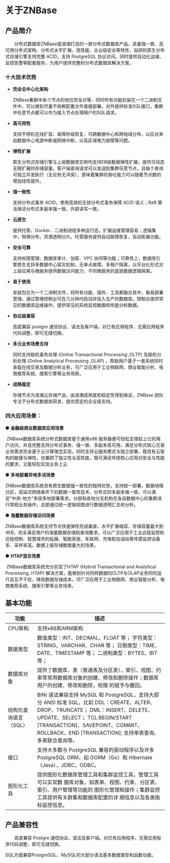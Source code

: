 # 关于ZNBase



## **产品简介**

　　分布式数据库ZNBase是浪潮打造的一款分布式数据库产品，具备强一致、高可用分布式架构、分布式水平扩展、高性能、企业级安全等特性，自研的原生分布式存储引擎支持完整 ACID，支持 PostgreSQL 协议访问。同时提供自动化运维、监控告警等配套服务，为用户提供完整的分布式数据库解决方案。

### **十大技术优势**

- **完全去中心化架构**

  ZNBase集群中各个节点的地位完全对等，同时所有功能封装在一个二进制文件中，可以做到尽量不依赖配置文件直接部署。对外提供标准SQL接口，集群中任意节点都可以作为接入节点处理用户的SQL请求。

- **高可用性**

  支持不停机在线扩容、故障秒级恢复，可跨数据中心和跨地域分布，以应对来自数据中心电源中断或网络中断，以及区域电力故障等问题。

- **弹性扩展**

  原生分布式存储引擎与上层数据库实例均支持EB级数据弹性扩展，提供可动态无限扩展的存储容量。客户端查询请求可以发送到集群任意节点，且每个查询可独立并发执行（无论有无冲突），意味着集群的吞吐能力可以随着节点数的增加线性提升。

- **强一致性**

  支持分布式事务 ACID，使用高效的无锁分布式事务保障 ACID 语义；Raft 算法保证分布式多副本强一致、外部读写一致。

- **云原生**

  提供托管、Docker、二进制进程多种运行态，扩展运维管理容易；逻辑集中，物理分布，资源透明分片。托管服务提供自动故障恢复，自动拓展功能。

- **安全可靠**

  支持权限管理、数据库审计、加密、VPC 协同等功能；可靠性上，数据库引擎原生支持多数据中心容灾机制，无单点故障。多租户隔离，以平台化形式对上层应用与微服务提供数据访问能力，不同微服务的底层数据逻辑隔离。

- **易于使用**

  安装包仅为一个二进制文件，将所有功能、插件、工具都融合其中，极易部署管理。通过管理控制台可在几分钟内启动并投入生产的数据库。控制台提供常见的数据库运维操作，提供常见的系统监控数据和性能分析数据。

- **协议级兼容**

  高度兼容 postgre 通信协议、语法及客户端。对已有应用程序，无需应用程序代码调整，即可无缝切换。

- **多元业务场景支持**

  同时支持联机事务处理 (Online Transactional Processing ,OLTP) 及联机分析处理 (Online Analytical Processing ,OLAP) ，帮助用户基于一套系统同时承载在线交易及数据分析业务，可广泛应用于工业物联网、商业智能分析、电商推荐系统、搜索引擎等业务场景。

- **成熟稳定**

  存储节点为浪潮云存储产品，由浪潮成熟度和稳定性得到保证，ZNBase 团队专注于分布式数据库研发，提优质定的企业级支持。
  
### **四大应用场景：**

● **金融级商业数据库应用场景**

​     ZNBase数据库系统分布式数据库基于通用x86 服务器便可轻松支撑起上亿的用户访问，并且完整支持分布式事务、强一致、多副本高可用，满足分布式核心交易业务需求完全基于云计算理念实现，同时支持云服务模式与独立部署，既具有云架构的敏捷与弹性，也兼顾了独立性与高性能，既可满足传统核心应用对安全与性能的要求，又能轻松实现业务上云

● **多地部署异地多活场景**

​     ZNBase数据库系统具有原生数据强一致性的独特优势，支持统一部署，数据地理分区，高延迟网络条件下的数据一致性技术、分布式的多副本强一致，可以满足“中央-地方”多级多地部署需求。分部和各地分支机构在各自数据中心的集群进行常规业务操作，总部通过统一逻辑视图进行数据透明汇总和分析。

● **海量数据存储访问场景**

​     ZNBase数据库系统支持节点快速弹性完成垂直、水平扩展缩容，存储容量最大到4EB，完全满足用户的海量数据存储和查询要求。可以广泛应用于工业远程监控和远程控制、智慧城市的延展、智能家居、车联网、充电桩加油站等传感监控设备多、采样率高、数据上报存储数据量大的场景。

● **HTAP混合场景**

​     ZNBase数据库系统充分实现了HTAP (Hybrid Transactional and Analytical Processing, HTAP) 解决方案，能做到针对同样数据的OLTP与OLAP业务同时运行且互不干扰，降低数据存储成本。可广泛应用于工业物联网、商业智能分析、电商推荐系统、搜索引擎等业务场景。

## 基本功能



| **功能**           | **描述**                                                     |
| --------------------- | ------------------------------------------------------------ |
|CPU架构                |  支持x86和ARM架构                                                            |
| 数据类型              | 数值类型：INT、DECIMAL、FLOAT 等；  字符类型：STRING、VARCHAR、CHAR 等；  日期类型：TIME、DATE、TIMESTAMP 等；  二进制类型：BYTES、BIT 等； |
| 数据库对象            | 提供了数据库、表（普通表及分区表）、索引、视图、约束等常用数据库对象的创建、修改和删除操作；数据库用户的创建、修改和删除，权限  的赋予与撤回。 |
| 结构化查询语言（SQL） | BINI 语法兼容支持 MySQL  和 PostgreSQL，支持大部分 ANSI 标准  SQL，比如  DDL：CREATE、ALTER、DROP、TRUNCATE；  DML：INSERT、DELETE、  UPDATE、SELECT；  TCL:BEGIN/START [TRANSACTION]、SAVEPOINT、COMMIT、ROLLBACK、END [TRANSACTION];  支持单表查询、多表联合查询等。 |
| 接口                  | 支持大多数与 PostgreSQL 兼容的驱动程序以及许多 PostgreSQL  ORM，如 GORM（Go）和 Hibernate（Java），JDBC，ODBC。 |
| 图形化工具            | 提供图形化数据库管理工具和集群监控工具，管理工具可以实现数  据库对象，如表单、视图、约束、分区表、索引、用户管理等功能的  图形化管理和操作；集群监控工具提供有关群集和数据库配置的详  细信息以及各类指标监控信息。 |




## 产品兼容性

 　　高度兼容 Postgre 通信协议、语法及客户端。对已有应用程序，无需应用程序代码调整，即可无缝切换。

SQL方面兼容PostgreSQL、MySQL的大部分语法基本数据类型和函数功能。
